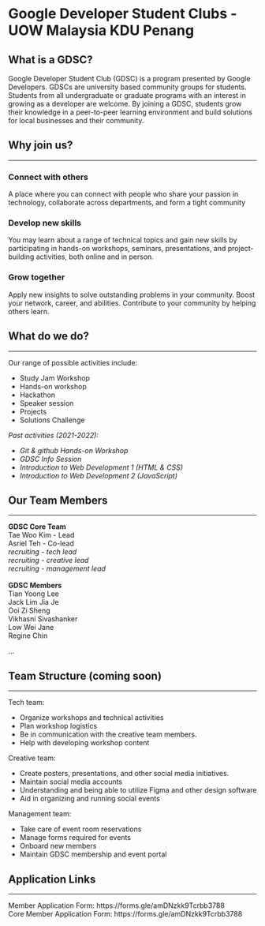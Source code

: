 # Google Developer Student Clubs - UOW Malaysia KDU Penang

## What is a GDSC?

Google Developer Student Club (GDSC) is a program presented by Google Developers. GDSCs are university based community groups for students. Students from all undergraduate or graduate programs with an interest in growing as a developer are welcome. By joining a GDSC, students grow their knowledge in a peer-to-peer learning environment and build solutions for local businesses and their community.

## Why join us?

<hr>

### Connect with others

A place where you can connect with people who share your passion in technology, collaborate across departments, and form a tight community

### Develop new skills

You may learn about a range of technical topics and gain new skills by participating in hands-on workshops, seminars, presentations, and project-building activities, both online and in person.

### Grow together

Apply new insights to solve outstanding problems in your community. Boost your network, career, and abilities. Contribute to your community by helping others learn.

## What do we do?

<hr>
Our range of possible activities include:

- Study Jam Workshop
- Hands-on workshop
- Hackathon
- Speaker session
- Projects
- Solutions Challenge

<i>Past activities (2021-2022):

- Git & github Hands-on Workshop
- GDSC Info Session
- Introduction to Web Development 1 (HTML & CSS)
- Introduction to Web Development 2 (JavaScript)
  </i>

## Our Team Members

<hr>
<strong>GDSC Core Team</strong> <br>
Tae Woo Kim - Lead<br>
Asriel Teh - Co-lead<br>
<i>recruiting - tech lead <br></i>
<i>recruiting - creative lead <br></i>
<i>recruiting - management lead <br></i>
<br>
<strong>GDSC Members</strong> <br>
Tian Yoong Lee <br>
Jack Lim Jia Je <br>
Ooi Zi Sheng <br>
Vikhasni Sivashanker <br>
Low Wei Jane <br>
Regine Chin <br>

...
<br>

## Team Structure (coming soon)

<hr>
Tech team:

- Organize workshops and technical activities
- Plan workshop logistics
- Be in communication with the creative team members.
- Help with developing workshop content

Creative team:

- Create posters, presentations, and other social media initiatives.
- Maintain social media accounts
- Understanding and being able to utilize Figma and other design software
- Aid in organizing and running social events

Management team:

- Take care of event room reservations
- Manage forms required for events
- Onboard new members
- Maintain GDSC membership and event portal

## Application Links

<hr>
Member Application Form: https://forms.gle/amDNzkk9Tcrbb3788 <br>
Core Member Application Form: https://forms.gle/amDNzkk9Tcrbb3788

